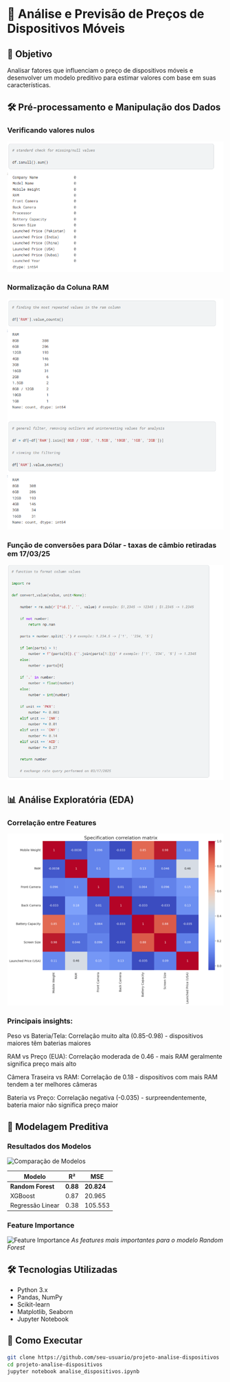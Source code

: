# 📱 Análise e Previsão de Preços de Dispositivos Móveis

## 🎯 Objetivo
Analisar fatores que influenciam o preço de dispositivos móveis e desenvolver um modelo preditivo para estimar valores com base em suas características.

## 🛠️ Pré-processamento e Manipulação dos Dados

### Verificando valores nulos
![Verificação de nulo](images/verificacaodenulo.png)

### Normalização da Coluna RAM
![colunaram](images/colunaram1.png)

### Função de conversões para Dólar - taxas de câmbio retiradas em 17/03/25
![conversoes](images/conversoes.png)


## 📊 Análise Exploratória (EDA)



### Correlação entre Features
![Análise de Correlação](images/__results___30_0.png)

### Principais insights:

Peso vs Bateria/Tela: Correlação muito alta (0.85-0.98) - dispositivos maiores têm baterias maiores

RAM vs Preço (EUA): Correlação moderada de 0.46 - mais RAM geralmente significa preço mais alto

Câmera Traseira vs RAM: Correlação de 0.18 - dispositivos com mais RAM tendem a ter melhores câmeras

Bateria vs Preço: Correlação negativa (-0.035) - surpreendentemente, bateria maior não significa preço maior

## 🤖 Modelagem Preditiva

### Resultados dos Modelos
![Comparação de Modelos](images/resultados_modelos.png)

| Modelo | R² | MSE |
|--------|----|-----|
| **Random Forest** | **0.88** | **20.824** |
| XGBoost | 0.87 | 20.965 |
| Regressão Linear | 0.38 | 105.553 |

### Feature Importance
![Feature Importance](images/feature_importance.png)
*As features mais importantes para o modelo Random Forest*

## 🛠️ Tecnologias Utilizadas
- Python 3.x
- Pandas, NumPy
- Scikit-learn
- Matplotlib, Seaborn
- Jupyter Notebook

## 🚀 Como Executar
```bash
git clone https://github.com/seu-usuario/projeto-analise-dispositivos
cd projeto-analise-dispositivos
jupyter notebook analise_dispositivos.ipynb
